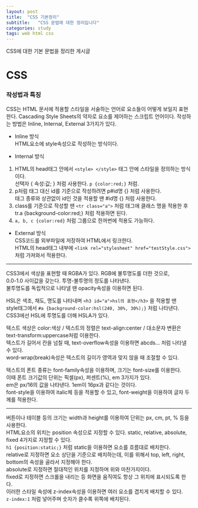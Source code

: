 ```yaml
---
layout: post
title:  "CSS 기본정리"
subtitle:   "CSS 문법에 대한 정리입니다"
categories: study
tags: web html css
---
```


CSS에 대한 기본 문법을 정리한 게시글

# CSS

### 작성법과 특징

CSS는 HTML 문서에 적용할 스타일을 서술하는 언어로 요소들이 어떻게 보일지 표현한다.
Cascading Style Sheets의 약자로 요소를 제어하는 스크립트 언어이다.
작성하는 방법은 Inline, Internal, External 3가지가 있다.

* Inline 방식  
HTML요소에 style속성으로 작성하는 방식이다.

* Internal 방식  
1. HTML의 head태그 안에서 `<style> </style>` 태그 안에 스타일을 정의하는 방식이다.  
선택자 { 속성:값; } 처럼 사용한다. `p {color:red;}` 처럼.  
2. p처럼 태그 대신 id를 기준으로 작성하려면 p#id명 {} 처럼 사용한다.  
태그 종류와 상관없이 id인 것을 적용할 땐 #id명 {} 처럼 사용한다.  
3. class를 기준으로 작성할 땐 `<tr class="a">` 처럼 태그에 클래스 명을 적용한 후  
tr.a {background-color:red;} 처럼 적용하면 된다.
4. `a, b, c {color:red}` 처럼 그룹으로 한꺼번에 적용도 가능하다.

* External 방식  
CSS코드를 외부파일에 저장하여 HTML에서 링크한다.  
HTML의 head태그 내부에 `<link rel="stylesheet" href="testStyle.css">` 처럼 가져와서 적용한다.

---

CSS3에서 색상을 표현할 때 RGBA가 있다. RGB에 불투명도를 더한 것으로,  
0.0-1.0 사이값을 갖는다. 투명-불투명의 정도를 나타낸다.  
불투명도를 독립적으로 나타낼 땐 opacity속성을 이용하면 된다.  

HSL은 색조, 채도, 명도를 나타내며 `<h3 id="a">hsl의 표현</h3>` 을 적용할 땐  
style태그에서 `#a {background-color:hsl(240, 30%, 30%);}` 처럼 나타낸다.  
CSS3에선 HSL에 투명도를 더해 HSLA가 있다.  

텍스트 색상은 color:색상 / 텍스트의 정렬은 text-align:center / 대소문자 변환은 text-transform:uppercase처럼 이용한다.  
텍스트가 길어서 칸을 넘칠 때, text-overflow속성을 이용하면 abcds... 처럼 나타낼 수 있다.  
word-wrap(break)속성은 텍스트의 길이가 영역과 맞지 않을 때 조절할 수 있다.  

텍스트의 폰트 종류는 font-family속성을 이용하며, 크기는 font-size를 이용한다.  
이때 폰트 크기값의 단위는 픽셀(px), 퍼센트(%), em 3가지가 있다.  
em은 px/16의 값을 나타낸다. 1em이 16px과 같다는 것이다.  
font-style을 이용하여 italic체 등을 적용할 수 있고, font-weight을 이용하여 글자 두께를 적용한다.  

---

버튼이나 테이블 등의 크기는 width과 height를 이용하여 단위는 px, cm, pt, % 등을 사용한다.  
HTML요소의 위치는 position 속성으로 지정할 수 있다. static, relative, absolute, fixed 4가지로 지정할 수 있다.  
`h1 {position:static;}` 처럼 static을 이용하면 요소를 흐름대로 배치한다.  
relative로 지정하면 요소 상단을 기준으로 배치하는데, 이를 위해서 top, left, right, bottom의 속성을 골라서 지정해야 한다.  
absolute로 지정하면 절대적인 위치를 지정하며 위와 마찬가지이다.  
fixed로 지정하면 스크롤을 내리는 등 화면을 움직여도 항상 그 위치에 표시되도록 한다.  
이러한 스타일 속성에 z-index속성을 이용하면 여러 요소를 겹치게 배치할 수 있다.  
`z-index:1` 처럼 넣어주며 숫자가 클수록 위쪽에 배치된다.  



